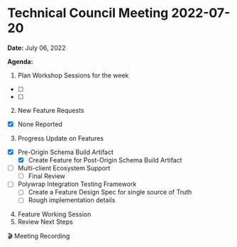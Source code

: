 Technical Council Meeting 2022-07-20
===

**Date:** July 06, 2022

**Agenda:**
1. Plan Workshop Sessions for the week
- [ ] 
- [ ] 
2. New Feature Requests
- [x] None Reported
3. Progress Update on Features
- [x] Pre-Origin Schema Build Artifact
   - [x] Create Feature for Post-Origin Schema Build Artifact
- [ ] Multi-client Ecosystem Support
   - [ ] Final Review 
- [ ] Polywrap Integration Testing Framework
   - [ ]   Create a Feature Design Spec for single source of Truth
   - [ ]   Rough implementation details
4. Feature Working Session
5. Review Next Steps 


:clapper: Meeting Recording 

